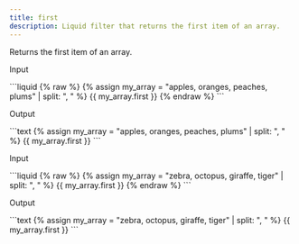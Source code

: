 ```yaml
---
title: first
description: Liquid filter that returns the first item of an array.
---
```

Returns the first item of an array.
<p class="code-label">Input</p>
```liquid
{% raw %}
{% assign my_array = "apples, oranges, peaches, plums" | split: ", " %}
{{ my_array.first }}
{% endraw %}
```
<p class="code-label">Output</p>
```text
{% assign my_array = "apples, oranges, peaches, plums" | split: ", " %}
{{ my_array.first }}
```
<p class="code-label">Input</p>
```liquid
{% raw %}
{% assign my_array = "zebra, octopus, giraffe, tiger" | split: ", " %}
{{ my_array.first }}
{% endraw %}
```
<p class="code-label">Output</p>
```text
{% assign my_array = "zebra, octopus, giraffe, tiger" | split: ", " %}
{{ my_array.first }}
```